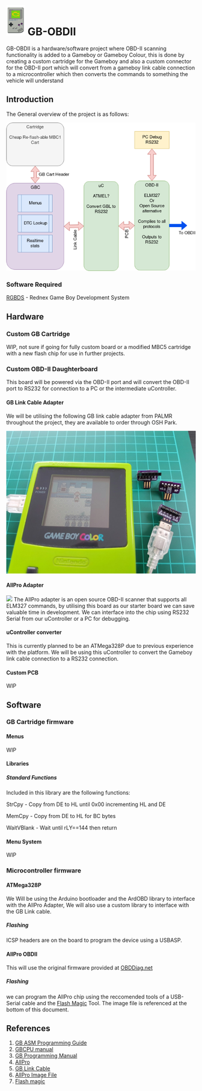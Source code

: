 

# <img src="https://raw.githubusercontent.com/blitztide/GB-OBDII/master/gameboy.png" width="50" height="80">  GB-OBDII

GB-OBDII is a hardware/software project where OBD-II scanning functionality is added to a Gameboy or Gameboy Colour, this is done by creating a custom cartridge for the Gameboy and also a custom connector for the OBD-II port which will convert from a gameboy link cable connection to a microcontroller which then converts the commands to something the vehicle will understand

## Introduction
The General overview of the project is as follows:

<img src="https://raw.githubusercontent.com/blitztide/GB-OBDII/master/Block%20Diagram.png">

### Software Required
[RGBDS](https://github.com/rednex/rgbds) - Rednex Game Boy Development System

## Hardware

### Custom GB Cartridge
WIP, not sure if going for fully custom board or a modified MBC5 cartridge with a new flash chip for use in further projects.

### Custom OBD-II Daughterboard
This board will be powered via the OBD-II port and will convert the OBD-II port to RS232 for connection to a PC or the intermediate uController.

#### GB Link Cable Adapter
We will be utilising the following GB link cable adapter from PALMR throughout the project, they are available to order through OSH Park.

<img src="https://raw.githubusercontent.com/Palmr/gb-link-cable/master/images/with-headers.jpg">

#### AllPro Adapter

<img src="http://www.obddiag.net/images/allpro/AllPro.png">
The AllPro adapter is an open source OBD-II scanner that supports all ELM327 commands, by utilising this board as our starter board we can save valuable time in development. We can interface into the chip using RS232 Serial from our uController or a PC for debugging.

#### uController converter
This is currently planned to be an ATMega328P due to previous experience with the platform.
We will be using this uController to convert the Gameboy link cable connection to a RS232 connection.

#### Custom PCB
WIP

## Software

### GB Cartridge firmware
#### Menus
WIP
#### Libraries
##### Standard Functions
Included in this library are the following functions:

StrCpy - Copy from DE to HL until 0x00 incrementing HL and DE

MemCpy - Copy from DE to HL for BC bytes

WaitVBlank - Wait until rLY==144 then return

#### Menu System
WIP

### Microcontroller firmware
#### ATMega328P
We Will be using the Arduino bootloader and the ArdOBD library to interface with the AllPro Adapter, We will also use a custom library to interface with the GB Link cable.
##### Flashing
ICSP headers are on the board to program the device using a USBASP.
#### AllPro OBDII
This will use the original firmware provided at [OBDDiag.net](http://www.obddiag.net/allpro.html)
##### Flashing
we can program the AllPro chip using the reccomended tools of a USB-Serial cable and the [Flash Magic](http://www.flashmagictool.com/) Tool. The image file is referenced at the bottom of this document.

## References
1. [GB ASM Programming Guide](https://eldred.fr/gb-asm-tutorial/index.html)
2. [GBCPU manual](http://marc.rawer.de/Gameboy/Docs/GBCPUman.pdf)
3. [GB Programming Manual](http://www.chrisantonellis.com/files/gameboy/gb-programming-manual.pdf)
4. [AllPro](http://www.obddiag.net/allpro.html)
5. [GB Link Cable](https://github.com/Palmr/gb-link-cable)
5. [AllPro Image File](http://www.obddiag.net/allpro/allpro-hex.zip)
6. [Flash magic](http://www.flashmagictool.com/)
